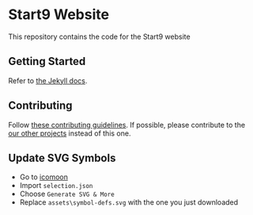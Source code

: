 # Start9 Website
This repository contains the code for the Start9 website

## Getting Started
Refer to [the Jekyll docs](https://jekyllrb.com/docs/).

## Contributing 
Follow [these contributing guidelines](https://github.com/startnine/start9/blob/master/CONTRIBUTING.md). If possible, please contribute to the [our other projects](https://github.com/StartNine) instead of this one.

## Update SVG Symbols
- Go to [icomoon](https://icomoon.io/app/)
- Import ``selection.json``
- Choose ``Generate SVG & More``
- Replace ``assets\symbol-defs.svg`` with the one you just downloaded